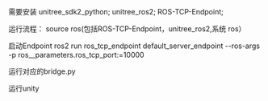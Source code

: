 需要安装
unitree_sdk2_python;
unitree_ros2;
ROS-TCP-Endpoint;

运行流程：
source ros(包括ROS-TCP-Endpoint，unitree_ros2,系统 ros）


启动Endpoint
ros2 run ros_tcp_endpoint default_server_endpoint --ros-args -p ros__parameters.ros_tcp_port:=10000


运行对应的bridge.py


运行unity
